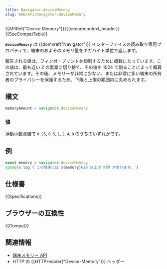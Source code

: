 ```yaml
---
title: Navigator.deviceMemory
slug: Web/API/Navigator/deviceMemory
---
```

{{APIRef("Device Memory")}}{{securecontext_header}}{{SeeCompatTable}}

**`deviceMemory`** は {{domxref("Navigator")}} インターフェイスの読み取り専用プロパティで、端末のおよそのメモリ量をギガバイト単位で返します。

報告される値は、フィンガープリントを抑制するために概数になっています。この値は、最も近い 2 の累乗に切り捨て、その値を 1024 で割ることによって概算されています。その後、メモリーが非常に少ない、または非常に多い端末の所有者のプライバシーを保護するため、下限と上限の範囲内に丸められます。

## 構文

```js
memoryAmount = navigator.deviceMemory
```

### 値

浮動小数点値で  `0.25`, `0.5`, `1`, `2`, `4`, `8` のうちのいずれかです。

## 例

```js
const memory = navigator.deviceMemory
console.log (`この端末には ${memory}GiB 以上の RAM があります。`)
```

## 仕様書

{{Specifications}}

## ブラウザーの互換性

{{Compat}}

## 関連情報

- [端末メモリー API](/ja/docs/Web/API/Device_Memory_API)
- HTTP の {{HTTPHeader("Device-Memory")}} ヘッダー
